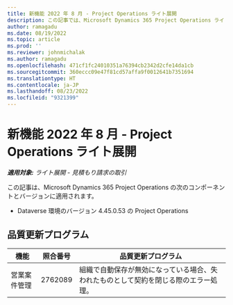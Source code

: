 ```yaml
---
title: 新機能 2022 年 8 月 - Project Operations ライト展開
description: この記事では、Microsoft Dynamics 365 Project Operations ライト展開の 2022 年 8 月リリースで利用可能な品質更新について説明します。
author: ramagadu
ms.date: 08/19/2022
ms.topic: article
ms.prod: ''
ms.reviewer: johnmichalak
ms.author: ramagadu
ms.openlocfilehash: 471cf1fc24010351a76394cb2342d2cfe14da1cb
ms.sourcegitcommit: 360eccc09e47f81cd57affa9f0012641b7351694
ms.translationtype: HT
ms.contentlocale: ja-JP
ms.lasthandoff: 08/23/2022
ms.locfileid: "9321399"
---
```

# <a name="whats-new-august-2022---project-operations-lite-deployment"></a>新機能 2022 年 8 月 - Project Operations ライト展開

_**適用対象:** ライト展開 - 見積もり請求の取引_

この記事は、Microsoft Dynamics 365 Project Operations の次のコンポーネントとバージョンに適用されます。

- Dataverse 環境のバージョン 4.45.0.53 の Project Operations

## <a name="quality-updates"></a>品質更新プログラム

| 機能 | 照合番号 | 品質更新プログラム |
| --- | --- | --- |
| 営業案件管理 | 2762089 | 組織で自動保存が無効になっている場合、失われたものとして契約を閉じる際のエラー処理。|
